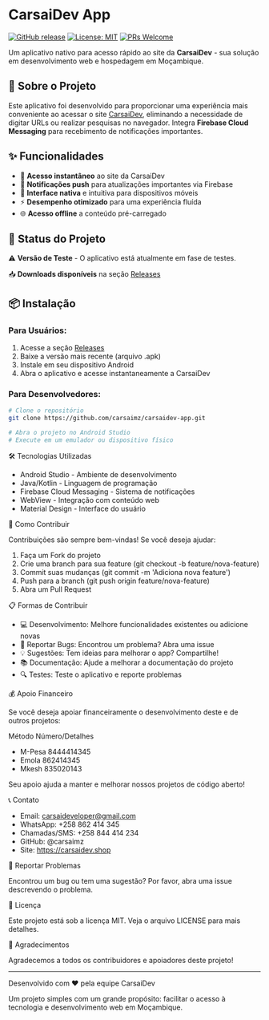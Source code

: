 # CarsaiDev App

[![GitHub release](https://img.shields.io/github/v/release/carsaimz/carsaidev-app?style=for-the-badge)](https://github.com/carsaimz/carsaidev-app/releases)
[![License: MIT](https://img.shields.io/badge/License-MIT-yellow.svg?style=for-the-badge)](https://github.com/carsaimz/carsaidev-app?tab=MIT-1-ov-file#)
[![PRs Welcome](https://img.shields.io/badge/PRs-welcome-brightgreen.svg?style=for-the-badge)](https://github.com/carsaimz/carsaidev-app/pulls)

Um aplicativo nativo para acesso rápido ao site da **CarsaiDev** - sua solução em desenvolvimento web e hospedagem em Moçambique.

## 📱 Sobre o Projeto

Este aplicativo foi desenvolvido para proporcionar uma experiência mais conveniente ao acessar o site [CarsaiDev](https://carsaidev.shop), eliminando a necessidade de digitar URLs ou realizar pesquisas no navegador. Integra **Firebase Cloud Messaging** para recebimento de notificações importantes.

## ✨ Funcionalidades

- 🚀 **Acesso instantâneo** ao site da CarsaiDev
- 🔔 **Notificações push** para atualizações importantes via Firebase
- 📱 **Interface nativa** e intuitiva para dispositivos móveis
- ⚡ **Desempenho otimizado** para uma experiência fluída
- 🌐 **Acesso offline** a conteúdo pré-carregado

## 🚀 Status do Projeto

⚠️ **Versão de Teste** - O aplicativo está atualmente em fase de testes. 

📥 **Downloads disponíveis** na seção [Releases](https://github.com/carsaimz/carsaidev-app/releases)

## 📦 Instalação

### Para Usuários:
1. Acesse a seção [Releases](https://github.com/carsaimz/carsaidev-app/releases)
2. Baixe a versão mais recente (arquivo .apk)
3. Instale em seu dispositivo Android
4. Abra o aplicativo e acesse instantaneamente a CarsaiDev

### Para Desenvolvedores:
```bash
# Clone o repositório
git clone https://github.com/carsaimz/carsaidev-app.git

# Abra o projeto no Android Studio
# Execute em um emulador ou dispositivo físico
```

🛠️ Tecnologias Utilizadas

- Android Studio - Ambiente de desenvolvimento
- Java/Kotlin - Linguagem de programação
- Firebase Cloud Messaging - Sistema de notificações
- WebView - Integração com conteúdo web
- Material Design - Interface do usuário

🤝 Como Contribuir

Contribuições são sempre bem-vindas! Se você deseja ajudar:

1. Faça um Fork do projeto
2. Crie uma branch para sua feature (git checkout -b feature/nova-feature)
3. Commit suas mudanças (git commit -m 'Adiciona nova feature')
4. Push para a branch (git push origin feature/nova-feature)
5. Abra um Pull Request

📋 Formas de Contribuir

- 💻 Desenvolvimento: Melhore funcionalidades existentes ou adicione novas
- 🐛 Reportar Bugs: Encontrou um problema? Abra uma issue
- 💡 Sugestões: Tem ideias para melhorar o app? Compartilhe!
- 📚 Documentação: Ajude a melhorar a documentação do projeto
- 🔍 Testes: Teste o aplicativo e reporte problemas

💰 Apoio Financeiro

Se você deseja apoiar financeiramente o desenvolvimento deste e de outros projetos:

Método Número/Detalhes
- M-Pesa 8444414345
- Emola 862414345
- Mkesh 835020143

Seu apoio ajuda a manter e melhorar nossos projetos de código aberto!

📞 Contato

- Email: carsaideveloper@gmail.com
- WhatsApp: +258 862 414 345
- Chamadas/SMS: +258 844 414 234
- GitHub: @carsaimz
- Site: https://carsaidev.shop

🐛 Reportar Problemas

Encontrou um bug ou tem uma sugestão? Por favor, abra uma issue descrevendo o problema.

📄 Licença

Este projeto está sob a licença MIT. Veja o arquivo LICENSE para mais detalhes.

🙌 Agradecimentos

Agradecemos a todos os contribuidores e apoiadores deste projeto!

---

Desenvolvido com ❤️ pela equipe CarsaiDev

Um projeto simples com um grande propósito: facilitar o acesso à tecnologia e desenvolvimento web em Moçambique.
